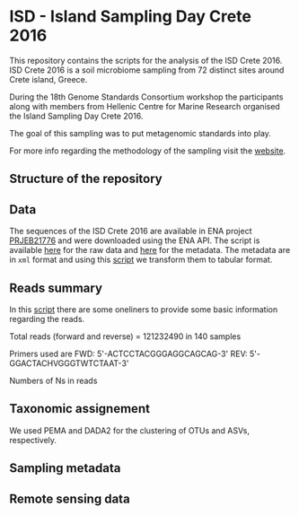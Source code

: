 # ISD - Island Sampling Day Crete 2016

This repository contains the scripts for the analysis of the ISD Crete 2016.
ISD Crete 2016 is a soil microbiome sampling from 72 distinct sites around 
Crete island, Greece. 

During the 18th Genome Standards Consortium workshop the participants along
with members from Hellenic Centre for Marine Research organised the Island 
Sampling Day Crete 2016.

The goal of this sampling was to put metagenomic standards into play.

For more info regarding the methodology of the sampling 
visit the [website](https://lab42open-team.github.io/isd-crete-website/).

## Structure of the repository



## Data

The sequences of the ISD Crete 2016 are available in ENA project [PRJEB21776](https://www.ebi.ac.uk/ena/browser/view/PRJEB21776)
and were downloaded using the ENA API. The script is available [here](scripts/get_isd_crete_2016_fastq.sh) for the
raw data and [here](scripts/get_isd_crete_2016_attributes.py) for the metadata.
The metadata are in `xml` format and using this [script](https://github.com/savvas-paragkamian/isd-crete/blob/main/scripts/ena_xml_to_csv.py) we transform them to
tabular format.

## Reads summary

In this [script](scripts/isd_crete_raw_data_summary.sh) there are some oneliners
to provide some basic information regarding the reads.

Total reads (forward and reverse) = 121232490 in 140 samples

Primers used are FWD: 5'-ACTCCTACGGGAGGCAGCAG-3' REV: 5'-GGACTACHVGGGTWTCTAAT-3'


Numbers of Ns in reads




## Taxonomic assignement
We used PEMA and DADA2 for the clustering of OTUs and ASVs, respectively.

## Sampling metadata

## Remote sensing data


